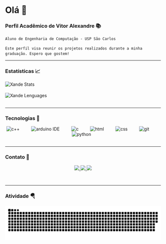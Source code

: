 # Olá 👋

### **Perfil Acadêmico de Vitor Alexandre** 📚

`Aluno de Engenharia de Computação - USP São Carlos`

`Este perfil visa reunir os projetos realizados durante a minha graduação. Espero que gostem!`
<br>

---

### **Estatísticas** 📈

<div>
    <img 
        align="center"
        style="padding-right: 10px;"
        width="450px"  
        alt="Xande Stats"
        title="Xande Stats" 
        src="https://github-readme-stats.vercel.app/api?username=XandeGVaz&show_icons=true&theme=radical&include_all_commits=true&locale=pt-br" 
    />
    <br>
    <br>
    <img 
        align="center"
        width="400px"
        alt="Xande Lenguages"
        title="Xande Lenguages" 
        src="https://github-readme-stats.vercel.app/api/top-langs/?username=XandeGVaz&hide_progress=true&theme=radical&locale=pt-br"
    />
</div>
<br>

---

### **Tecnologias** 🤖

<div align="center">
    <img
        style="padding-right: 10px;"  
        height="40"     
        width="40" 
        alt="c++"
        title="c++" 
        src="https://cdn.jsdelivr.net/gh/devicons/devicon@latest/icons/cplusplus/cplusplus-original.svg" 
    />
    &nbsp;&nbsp;&nbsp;&nbsp;&nbsp;
    <img
        style="padding-right: 10px;" 
        height="40"     
        width="40" 
        alt="arduino IDE"
        title="arduino IDE" 
        src="https://cdn.jsdelivr.net/gh/devicons/devicon@latest/icons/arduino/arduino-original.svg"    
    />
    &nbsp;&nbsp;&nbsp;&nbsp;&nbsp;
    <img 
        style="padding-right: 10px;" 
        height="40"     
        width="40" 
        alt="c"
        title="c" 
        src="https://cdn.jsdelivr.net/gh/devicons/devicon@latest/icons/c/c-line.svg" 
    />
    &nbsp;&nbsp;&nbsp;&nbsp;&nbsp;
    <img  
        style="padding-right: 10px;" 
        height="40"     
        width="40" 
        alt="html"
        title="html" 
        src="https://cdn.jsdelivr.net/gh/devicons/devicon@latest/icons/html5/html5-original.svg"  
    />
    &nbsp;&nbsp;&nbsp;&nbsp;&nbsp;
    <img 
        style="padding-right: 10px;"  
        height="40"     
        width="40" 
        alt="css"
        title="css" 
        src="https://cdn.jsdelivr.net/gh/devicons/devicon@latest/icons/css3/css3-original.svg" 
    />
    &nbsp;&nbsp;&nbsp;&nbsp;&nbsp;
    <img  
        style="padding-right: 10px;" 
        height="40"     
        width="40" 
        alt="git"
        title="git" 
        src="https://cdn.jsdelivr.net/gh/devicons/devicon@latest/icons/git/git-original.svg" 
    />
    &nbsp;&nbsp;&nbsp;&nbsp;&nbsp;
    <img 
        style="padding-right: 10px;" 
        height="40"     
        width="40" 
        alt="python"
        title="python" 
        src="https://cdn.jsdelivr.net/gh/devicons/devicon@latest/icons/python/python-original.svg" 
    />
</div>
<br>

---

### **Contato** 📩

<p align="center">
<a href = "mailto:vitorgarciavaz@gmail.com">
    <img 
        src="https://img.shields.io/badge/-Gmail-%23333?style=for-the-badge&logo=gmail&logoColor=white" 
        target="_blank"
    >
</a>
<a href="https://www.linkedin.com/in/vitor-alexandre-garcia-vaz-6757962aa/" target="_blank">
    <img 
        src="https://img.shields.io/badge/-LinkedIn-%230077B5?style=for-the-badge&logo=linkedin&logoColor=white" 
        target="_blank"
    >
</a> 
<a href="https://www.instagram.com/vitor_gvaz/" target="_blank">
    <img   
        src="https://img.shields.io/badge/Instagram-E4405F?style=for-the-badge&logo=instagram&logoColor=white" 
        target="_blank"
    >
</a>
</p>
<br>

---

### **Atividade** 🪂

![snake gif](https://github.com/XandeGVaz/XandeGVaz/blob/output/github-contribution-grid-snake-dark.svg)
